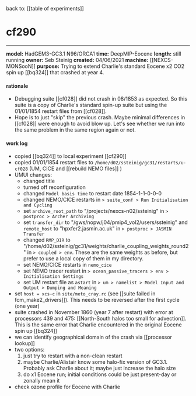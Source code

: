 back to: [[table of experiments]]
# cf290
---
**model:** HadGEM3-GC3.1 N96/ORCA1
**time:** DeepMIP-Eocene
**length:** still running
**owner:** Seb Steinig
**created:** 04/06/2021
**machine:** [[NEXCS-MONSooN]]
**purpose:** Trying to extend Charlie's standard Eocene x2 CO2 spin up [[bq324]] that crashed at year 4.

#### rationale
- Debugging suite [[cf028]] did not crash in 08/1853 as expected. So this suite is a copy of Charlie's standard spin-up suite but using the 01/01/1854 restart files from [[cf028]].
- Hope is to just "skip" the previous crash. Maybe minimal differences in [[cf028]] were enough to avoid blow up. Let's see whether we run into the same problem in the same region again or not.

#### work log
- copied [[bq324]] to local experiment [[cf290]]
- copied 01/01/1854 restart files to `/home/d02/ssteinig/gc31/restarts/u-cf028` (UM, CICE and [[rebuild NEMO files]] )
- UMUI changes:
    - changed title
    - turned off reconfiguration
    - changed `Model basis time` to restart date 1854-1-1-0-0-0
    - changed NEMO/CICE restarts in `> suite_conf > Run Initialisation and Cycling` 
    - set `archive_root_path` to "/projects/nexcs-n02/ssteinig" in `> postproc > Archer Archiving`
    - set `transfer_dir` to "/gws/nopw/j04/pmip4_vol2/users/ssteinig" and `remote_host` to "hpxfer2.jasmin.ac.uk" in `> postproc > JASMIN Transfer`
    - changed `RMP_DIR` to "/home/d02/ssteinig/gc31/weights/charlie_coupling_weights_round2" in `> coupled > env`. These are the same weights as before, but prefer to use a local copy of them in my directory.
    - set NEMO/CICE restarts in `nemo_cice`
    - set NEMO tracer restart in `> ocean_passive_tracers > env > Initialisation Settings`
    - set UM restart file as `astart` in `> um > namelist > Model Input and Output > Dumping and Meaning` 
 - set `host = xcs-c` in `site/meto_cray.rc` (see [[suite failed in fcm_make2_drivers]]). This needs to be reversed after the first cycle (one year)
 - suite crashed in November 1860 (year 7 after restart) with error at processors 439 and 475: [[North-South halos too small for advection]]. This is the same error that Charlie encountered in the original Eocene spin up [[bq324]]
 - we can identify geographical domain of the crash via [[processor lookup]]
 - two options:
	 1. just try to restart with a non-clean restart
	 2. maybe Charlie/Alistair know some halo-fix version of GC3.1. Probably ask Charlie about it; maybe just increase the halo size
	 3. do x1 Eocene run; initial conditions could be just present-day or zonally mean it
 - check ozone profile for Eocene with Charlie